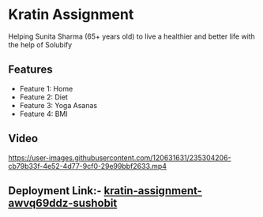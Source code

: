 # Kratin Assignment

Helping Sunita Sharma (65+ years
old) to live a healthier and better life with the help of Solubify

## Features

- Feature 1: Home
- Feature 2: Diet
- Feature 3: Yoga Asanas
- Feature 4: BMI

## Video
https://user-images.githubusercontent.com/120631631/235304206-cb79b33f-4e52-4d77-9cf0-29e99bbf2633.mp4
 
## Deployment Link:- [kratin-assignment-awvq69ddz-sushobit](https://kratin-assignment-awvq69ddz-sushobit.vercel.app)
